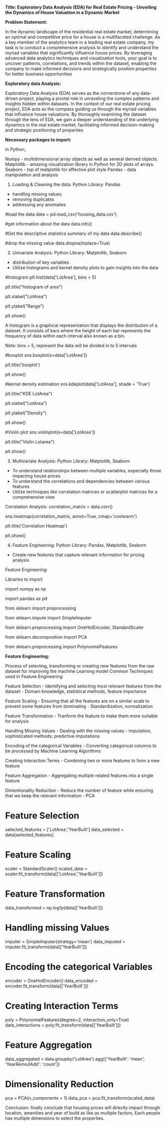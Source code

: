**Title: Exploratory Data Analysis (EDA) for Real Estate Pricing - Unveiling the Dynamics of House Valuation in a Dynamic Market**

**Problem Statement:**

In the dynamic landscape of the residential real estate market, determining an optimal and competitive price for a house is a multifaceted challenge. As a key member of the analytics team in a leading real estate company, my task is to conduct a comprehensive analysis to identify and understand the myriad variables that significantly influence house prices. By leveraging advanced data analytics techniques and visualization tools, your goal is to uncover patterns, correlations, and trends within the dataset, enabling the company to make informed decisions and strategically position properties for better business opportunities

**Exploratory data Analysis:**

Exploratory Data Analysis (EDA) serves as the cornerstone of any data-driven project, playing a pivotal role in unraveling the complex patterns and insights hidden within datasets. In the context of our real estate pricing project, EDA acts as the compass guiding us through the myriad variables that influence house valuations. By thoroughly examining the dataset through the lens of EDA, we gain a deeper understanding of the underlying dynamics in the real estate market, facilitating informed decision-making and strategic positioning of properties

**Necessary packages to import:**

In Python, 

Numpy - multidimensional array objects as well as several derived objects.
Matplotlib - amazing visualization library in Python for 2D plots of arrays.
Seaborn - top of matplotlib for effective plot style
Pandas - data manipulation and analysis


1) Loading & Cleaning the data: 
Python Library: Pandas
- handling missing values
- removing duplicates
- addressing any anomalies

#load the data
data = pd.read_csv('housing_data.csv')

#get information about the data
data.info()

#Get the descriptive statistics summary of my data
data.describe()

#drop the missing value
data.dropna(inplace=True)

2) Univariate Analysis:
Python Library: Matplotlib, Seaborn
- distribution of key variables
- Utilize histograms and kernel density plots to gain insights into the data

#histogram
plt.hist(data['LotArea'], bins = 5) 

plt.title("histogram of area")

plt.xlabel("LotArea")

plt.ylabel("Range")

plt.show()

A histogram is a graphical representation that displays the distribution of a dataset. It consists of bars where the height of each bar represents the frequency of data within each interval also known as a bin.

Note: bins = 5, represent the data will be divided in to 5 intervals

#boxplot
sns.boxplot(x=data['LotArea'])

plt.title('boxplot')

plt.show()

#kernel density estimation
sns.kdeplot(data['LotArea'], shade = 'True')

plt.title("KDE LotArea")

plt.xlabel("LotArea")

plt.ylabel("Density")

plt.show()

#Violin plot
sns.violinplot(x=data['LotArea'])

plt.title("Violin Lotarea")

plt.show()

3) Multivariate Analysis:
Python Library: Matplotlib, Seaborn

- To understand relationships between multiple variables, especially those impacting house prices
- To understand the correlations and dependencies between various features
- Utilize techniques like correlation matrices or scatterplot matrices for a comprehensive view

Correlation Analysis:
correlation_matrix = data.corr()

sns.heatmap(correlation_matrix, annot=True, cmap='coolwarm')

plt.title('Correlation Heatmap')

plt.show()

4) Feature Engineering:
Python Library: Pandas, Matplotlib, Seaborn

- Create new features that capture relevant information for pricing analysis

Feature Engineering:

Libraries to import

import numpy as np

import pandas as pd

from sklearn import preprocessing

from sklearn.impute import SimpleImputer

from sklearn.preprocessing import OneHotEncoder, StandardScaler

from sklearn.decomposition import PCA

from sklearn.preprocessing import PolynomialFeatures

**Feature Engineering:**

Process of selecting, transforming or creating new features from the raw dataset for improving the machine Learning model
Common Techniques used in Feature Engineering

Feature Selection - Identifying and selecting most relevant features from the dataset - Domain knowledge, statistical methods, feature importance

Feature Scaling - Ensuring that all the features are on a similar scale to prevent some features from dominating - Standardization, normalization

Feature Transformation - Tranform the feature to make them more suitable for analysis

Handling Missing Values - Dealing with the missing values - imputation, sophisticated methods; predictive imputations

Encoding of the categorical Variables - Converting categorical columns to be processed by Machine Learning Algorithms

Creating Interaction Terms - Combining two or more features to form a new feature

Feature Aggregation - Aggregating multiple related features into a single feature

Dimentionality Reduction - Reduce the number of feature while ensuring that we keep the relevant information - PCA

# Feature Selection
selected_features = ['LotArea','YearBuilt']
data_selected = data[selected_features]

# Feature Scaling
scaler = StandardScaler()
scaled_data = scaler.fit_transform(data[['LotArea','YearBuilt']])

# Feature Transformation
data_transformed = np.log1p(data[['YearBuilt']])

# Handling missing Values
imputer = SimpleImputer(strategy='mean')
data_imputed = imputer.fit_transform(data[['YearBuilt']])

# Encoding the categorical Variables
encoder = OneHotEncoder()
data_encoded = encoder.fit_transform(data[['YearBuilt']])

# Creating Interaction Terms
poly = PolynomialFeatures(degree=2, interaction_only=True)
data_interactions = poly.fit_transform(data[['YearBuilt']])

# Feature Aggregation
data_aggregated = data.groupby('LotArea').agg({'YearBuilt': 'mean', 'YearRemodAdd': 'count'})

# Dimensionality Reduction
pca = PCA(n_components = 1)
data_pca = pca.fit_transform(scaled_data)

Conclusion:
finally conclude that housing prices will directly impact through location, amenities and year of build as like as multiple factors, Each people has multiple dimensions to select the properties. 




